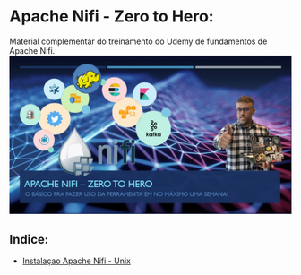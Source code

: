 # Apache Nifi - Zero to Hero:
Material complementar do treinamento do Udemy de fundamentos de Apache Nifi.
![](https://github.com/AnselmoBorges/udemy02/blob/master/Slide1%202.jpg)


## Indice:
* [Instalaçao Apache Nifi - Unix](https://github.com/AnselmoBorges/udemy02/blob/master/passoapasso/instalacao_unix.md)
